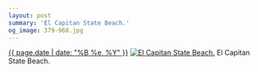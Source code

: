 ```yaml
---
layout: post
summary: 'El Capitan State Beach.'
og_image: 379-968.jpg
---
```


<p>
  <time><a href="/379">{{ page.date | date: "%B %e, %Y" }}</a></time>
  <a href="/379"><img src="{{ site.assets_url }}/379-484.jpg" srcset="{{ site.assets_url }}/379-968.jpg 968w, {{ site.assets_url }}/379-726.jpg 726w, {{ site.assets_url }}/379-484.jpg 484w, {{ site.assets_url }}/379-242.jpg 242w" sizes="(min-width: 700px) 50vw, calc(100vw - 2rem)" alt="El Capitan State Beach." /></a>
  <span>El Capitan State Beach.</span>
</p>
